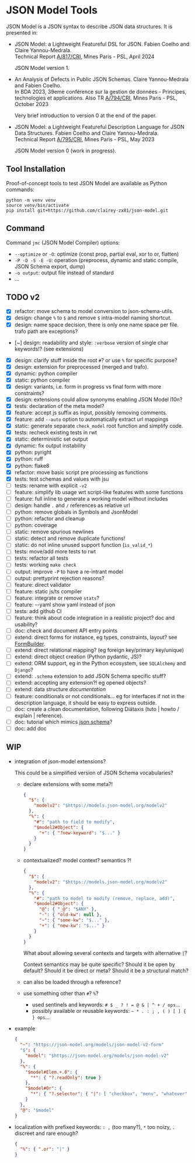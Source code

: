 # JSON Model Tools

JSON Model is a JSON syntax to describe JSON data structures.
It is presented in:

- JSON Model: a Lightweight Featureful DSL for JSON.
  Fabien Coelho and Claire Yannou-Medrala.  
  Technical Report [A/817/CRI](https://www.cri.minesparis.psl.eu/classement/doc/A-817.pdf), Mines Paris - PSL, April 2024

  JSON Model version 1.
  
- An Analysis of Defects in Public JSON Schemas.
  Claire Yannou-Medrala and Fabien Coelho.  
  In BDA 2023, 39eme conférence sur la gestion de données - Principes, technologies et applications.
  Also TR [A/794/CRI](https://www.cri.minesparis.psl.eu/classement/doc/A-794.pdf), Mines Paris - PSL, October 2023

  Very brief introduction to version 0 at the end of the paper.

- JSON Model: a Lightweight Featureful Description Language for JSON Data Structures.
  Fabien Coelho and Claire Yannou-Medrala.  
  Technical Report [A/795/CRI](https://www.cri.minesparis.psl.eu/classement/doc/A-795.pdf), Mines Paris - PSL, May 2023

  JSON Model version 0 (work in progress).

## Tool Installation

Proof-of-concept tools to test JSON Model are available as Python commands:

```shell
python -m venv venv
source venv/bin/activate
pip install git+https://github.com/clairey-zx81/json-model.git
```

## Command

Command `jmc` (JSON Model Compiler) options:

- `--optimize` or `-O`: optimize (const prop, partial eval, xor to or, flatten)
- `-P -D -S -E -U`: operation (preprocess, dynamic and static compile, JSON Schema export, dump)
- `-o output`: output file instead of standard
- …

## TODO v2

- [x] refactor: move schema to model conversion to json-schema-utils.
- [x] design: change `%` to `$` and remove `$` intra-model naming shortcut.
- [x] design: name space decision, there is only one name space per file. trafo path are exceptions?
- [~] design: readability and style: `:verbose` version of single char keywords!? (see extensions)
- [x] design: clarify stuff inside the root `#`? or use `%` for specific purpose?
- [x] design: extension for preprocessed (merged and trafo).
- [x] dynamic: python compiler
- [x] static: python compiler
- [x] design: variants, i.e. form in progress vs final form with more constraints?
- [x] design: extensions could allow synonyms enabling JSON Model l10n?
- [x] tests: declaration of the meta model?
- [x] feature: accept js suffix as input, possibly removing comments.
- [x] feature: add `--auto` option to automatically extract url mappings
- [x] static: generate separate `check_model` root function and simplify code.
- [x] tests: recheck existing tests in rwt
- [x] static: deterministic set output
- [x] dynamic: fix output instability
- [x] python: pyright
- [x] python: ruff
- [x] python: flake8
- [x] refactor: move basic script pre processing as functions
- [x] tests: test schemas and values with jsu
- [ ] tests: rename with explicit `-v2`
- [ ] feature: simplify lib usage wrt script-like features with some functions
- [ ] feature: full inline to generate a working model without includes
- [ ] design: handle `.` and `/` references as relative url
- [ ] python: remove globals in Symbols and JsonModel
- [ ] python: refactor and cleanup
- [ ] python: coverage
- [ ] static: remove spurious newlines
- [ ] static: detect and remove duplicate functions!
- [ ] static: do not inline unused support function (`is_valid_*`)
- [ ] tests: move/add more tests to rwt
- [ ] tests: refactor all tests
- [ ] tests: working `make check`
- [ ] output: improve `-P` to have a re-intrant model
- [ ] output: prettyprint rejection reasons?
- [ ] feature: direct validator
- [ ] feature: static js/ts compiler
- [ ] feature: integrate or remove `stats`?
- [ ] feature: --yaml show yaml instead of json
- [ ] tests: add github CI
- [ ] feature: think about code integration in a realistic project? doc and usability?
- [ ] doc: check and document API entry points
- [ ] extend: direct forms for instance, eg types, constraints, layout?
      see [FormBuilder](https://formbuilder.online/).
- [ ] extend: direct relational mapping? (eg foreign key/primary key/unique)
- [ ] extend: direct object creation (Python pydantic, JS)?
- [ ] extend: ORM support, eg in the Python ecosystem, see `SQLAlchemy` and `Django`?
- [ ] extend: `.schema` extension to add JSON Schema specific stuff?
- [ ] extend: accepting any extension?! eg opened objects?
- [ ] extend: data structure _documentation_
- [ ] feature: conditionals or not conditionals… eg for interfaces
      if not in the description language, it should be easy to express outside.
- [ ] doc: create a clean documentation, following Diátaxis (tuto | howto / explain | reference).
- [ ] doc: tutorial which mimics [json schema](https://tour.json-schema.org/)?
- [ ] doc: add doc

## WIP

- integration of json-model extensions?

  This could be a simplified version of JSON Schema vocabularies?

  - declare extensions with some meta?!

    ```json
    {
      "$": {
        "modelv2": "$https://models.json-model.org/modelv2"
      },
      "%": {
        "#": "path to field to modify",
        "$model2#Object": {
          "+": { "?new-keyword": "$..." }
        }
      }
    }
    ```

  - contextualized? model context? semantics ?!

    ```json
    {
      "$": {
        "modelv2": "$https://models.json-model.org/modelv2"
      },
      "%": {
        "#": "path to model to modify (remove, replace, add)",
        "$model2#Object": {
          "@": { "_@": "$ANY" },
          "-": { "old-kw": null },
          "~": { "some-kw": "$..." },
          "+": { "new-kw": "$..." }
        }
      }
    }
    ```

    What about allowing several contexts and targets with alternative `|`?

    Context semantics may be quite specific? Should it be open by default?
    Should it be direct or meta? Should it be a structural match?

  - can also be loaded through a reference?

  - use something other than `#`? `%`?
    - used sentinels and keywords: `# $ _ ? ! = @ & | ^ + / ops`…
    - possibly available or reusable keywords: `~ * . : ; , ( ) [ ] { } ops`…

- example

  ```json
  {
    "~": "https://json-model.org/models/json-model-v2-form"
    "$": {
      "model": "$https://json-model.org/models/json-model-v2"
    },
    "%": {
      "$model#Elem.+.0": {
        "*": { "?.readOnly": true }
      },
      "$model#Or": {
        "*": { "?.selector": { "|": [ "checkbox", "menu", "whatever" ] } }
      }
    },
    "@": "$model"
  }
  ```

- localization with prefixed keywords: `: ,` (too many?), `*` too noizy, `.` discreet and rare enough?

  ```json
  {
    "%": { ".or": "|" }
  }
  ```

